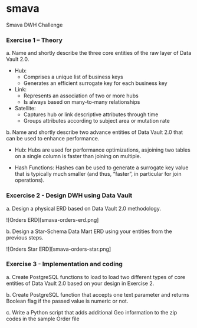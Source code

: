# smava
Smava DWH Challenge

### Exercise 1 – Theory
a. Name and shortly describe the three core entities of the raw layer of Data Vault 2.0.

- Hub:
  - Comprises a unique list of business keys
  - Generates an efficient surrogate key for each business key
- Link:
  - Represents an association of two or more hubs
  - Is always based on many-to-many relationships
- Satellite:
  - Captures hub or link descriptive attributes through time
  - Groups attributes according to subject area or mutation rate

b. Name and shortly describe two advance entities of Data Vault 2.0 that can be used to enhance
performance.

- Hub: Hubs are used for performance optimizations, as joining two tables on a single column is faster than joining on multiple.

- Hash Functions: Hashes can be used to generate a surrogate key value that is typically much smaller (and thus, “faster”, in particular for join operations).

### Excercise 2 - Design DWH using Data Vault
a. Design a physical ERD based on Data Vault 2.0 methodology.

![Orders ERD][smava-orders-erd.png]

b. Design a Star-Schema Data Mart ERD using your entities from the previous steps.

![Orders Star ERD][smava-orders-star.png]

### Exercise 3 - Implementation and coding
a. Create PostgreSQL functions to load to load two different types of core entities of Data Vault 2.0 based on your design in Exercise 2.

b. Create PostgreSQL function that accepts one text parameter and returns Boolean flag if the passed value is numeric or not.

c. Write a Python script that adds additional Geo information to the zip codes in the sample Order file